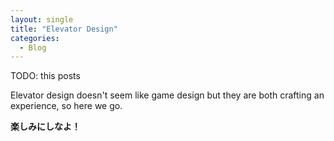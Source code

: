```yaml
--- 
layout: single
title: "Elevator Design"
categories:
  - Blog
---
```


TODO: this posts

Elevator design doesn't seem like game design but they are both crafting an experience, so here we go.



<b>楽しみにしなよ！</b>
